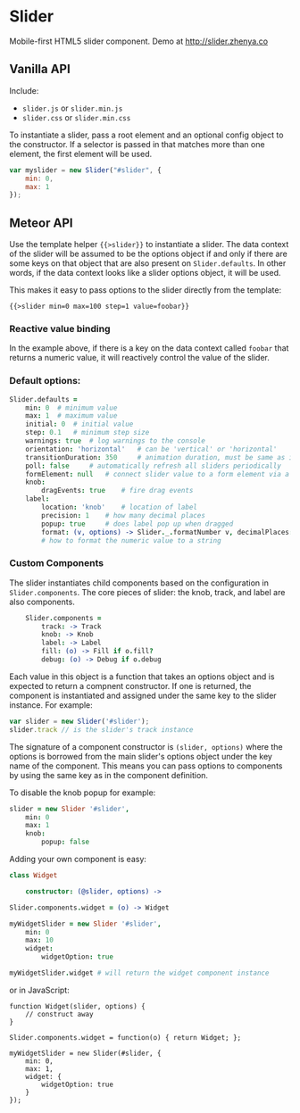 # Slider
Mobile-first HTML5 slider component. Demo at http://slider.zhenya.co

## Vanilla API
Include:
- `slider.js` or `slider.min.js`
- `slider.css` or `slider.min.css`

To instantiate a slider, pass a root element and an optional config object to the constructor. If a selector is passed in that matches more than one element, the first element will be used.
``` js
var myslider = new Slider("#slider", {
	min: 0,
	max: 1
});
```

## Meteor API
Use the template helper `{{>slider}}` to instantiate a slider. The data context of the slider will be assumed to be the options object if and only if there are some keys on that object that are also present on `Slider.defaults`. In other words, if the data context looks like a slider options object, it will be used. 

This makes it easy to pass options to the slider directly from the template:
```
{{>slider min=0 max=100 step=1 value=foobar}}
```

### Reactive value binding
In the example above, if there is a key on the data context called `foobar` that returns a numeric value, it will reactively control the value of the slider.

### Default options:
``` coffee
Slider.defaults = 
	min: 0	# minimum value
	max: 1 	# maximum value
	initial: 0 	# initial value
	step: 0.1 	# minimum step size
	warnings: true	# log warnings to the console
	orientation: 'horizontal'	# can be 'vertical' or 'horizontal'
	transitionDuration: 350		# animation duration, must be same as in CSS
	poll: false		# automatically refresh all sliders periodically
	formElement: null	# connect slider value to a form element via a selector
	knob:
		dragEvents: true	# fire drag events
	label:
		location: 'knob'	# location of label
		precision: 1 	# how many decimal places
		popup: true		# does label pop up when dragged
		format: (v, options) -> Slider._.formatNumber v, decimalPlaces: options.precision
		# how to format the numeric value to a string
```

### Custom Components
The slider instantiates child components based on the configuration in `Slider.components`. The core pieces of slider: the knob, track, and label are also components.
``` coffee
	Slider.components =
		track: -> Track
		knob: -> Knob
		label: -> Label
		fill: (o) -> Fill if o.fill?
		debug: (o) -> Debug if o.debug
```

Each value in this object is a function that takes an options object and is expected to return a compnent constructor. If one is returned, the component is instantiated and assigned under the same key to the slider instance. For example:
``` js
var slider = new Slider('#slider');
slider.track // is the slider's track instance
```
The signature of a component constructor is `(slider, options)` where the options is borrowed from the main slider's options object under the key name of the component. This means you can pass options to components by using the same key as in the component definition.

To disable the knob popup for example:
``` coffee
slider = new Slider '#slider',
	min: 0
	max: 1
	knob:
		popup: false
```

Adding your own component is easy:
``` coffee
class Widget

	constructor: (@slider, options) ->

Slider.components.widget = (o) -> Widget

myWidgetSlider = new Slider '#slider',
	min: 0
	max: 10
	widget:
		widgetOption: true

myWidgetSlider.widget # will return the widget component instance
```
or in JavaScript:
```
function Widget(slider, options) {
	// construct away	
}

Slider.components.widget = function(o) { return Widget; };

myWidgetSlider = new Slider(#slider, {
	min: 0,
	max: 1,
	widget: {
		widgetOption: true
	}
});
```
